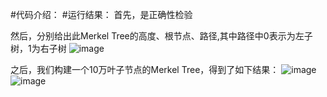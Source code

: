 #代码介绍：
#运行结果：
首先，是正确性检验

然后，分别给出此Merkel Tree的高度、根节点、路径,其中路径中0表示为左子树，1为右子树
![image](https://user-images.githubusercontent.com/92255066/180712093-bfd42f15-bffc-490b-84e0-9ad34f64e5ed.png)

之后，我们构建一个10万叶子节点的Merkel Tree，得到了如下结果：
![image](https://user-images.githubusercontent.com/92255066/180712967-ca5ab73d-adac-4eb0-b559-7908c3db814e.png)
![image](https://user-images.githubusercontent.com/92255066/180713086-ba17b324-50e1-4685-bd02-cf52fdbaab7f.png)

